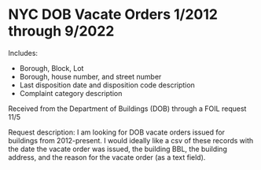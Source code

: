 # NYC DOB Vacate Orders 1/2012 through 9/2022

Includes:
* Borough, Block, Lot
* Borough, house number, and street number
* Last disposition date and disposition code description
* Complaint category description

Received from the Department of Buildings (DOB) through a FOIL request 11/5

Request description: I am looking for DOB vacate orders issued for buildings from 2012-present. I would ideally like a csv of these records with the date the vacate order was issued, the building BBL, the building address, and the reason for the vacate order (as a text field).

